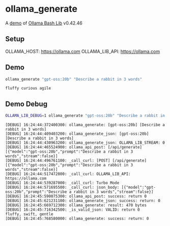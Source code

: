 # ollama_generate

A [demo](../README.md#demos) of [Ollama Bash Lib](https://github.com/attogram/ollama-bash-lib) v0.42.46

## Setup

OLLAMA_HOST: https://ollama.com
OLLAMA_LIB_API: https://ollama.com


## Demo

```bash
ollama_generate "gpt-oss:20b" "Describe a rabbit in 3 words"
```
```
fluffy curious agile
```

## Demo Debug

```bash
OLLAMA_LIB_DEBUG=1 ollama_generate "gpt-oss:20b" "Describe a rabbit in 3 words"
```
```
[DEBUG] 16:24:44:372400300: ollama_generate: [gpt-oss:20b] [Describe a rabbit in 3 words]
[DEBUG] 16:24:44:409403200: ollama_generate_json: [gpt-oss:20b] [Describe a rabbit in 3 words]
[DEBUG] 16:24:44:430963200: ollama_generate_json: OLLAMA_LIB_STREAM: 0
[DEBUG] 16:24:44:465524900: ollama_api_post: [/api/generate] [{"model":"gpt-oss:20b","prompt":"Describe a rabbit in 3 words","stream":false}]
[DEBUG] 16:24:44:496761100: _call_curl: [POST] [/api/generate] [{"model":"gpt-oss:20b","prompt":"Describe a rabbit in 3 words","stream":false}]
[DEBUG] 16:24:44:517472800: _call_curl: OLLAMA_LIB_API: https://ollama.com
[DEBUG] 16:24:44:539287000: _call_curl: Turbo Mode
[DEBUG] 16:24:44:571695500: _call_curl: json_body: [{"model":"gpt-oss:20b","prompt":"Describe a rabbit in 3 words","stream":false}]
[DEBUG] 16:24:45:590075300: ollama_api_post: success: return 0
[DEBUG] 16:24:45:621231100: ollama_generate_json: success: return: 0
[DEBUG] 16:24:45:669712300: ollama_generate: result: 470 bytes
[DEBUG] 16:24:45:716342500: _is_valid_json: VALID: return 0
fluffy, swift, gentle
[DEBUG] 16:24:45:768580000: ollama_generate: success: return: 0
```
